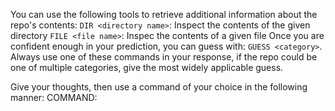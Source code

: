 You can use the following tools to retrieve additional information about the repo's contents:
`DIR <directory name>`: Inspect the contents of the given directory
`FILE <file name>`: Inspec the contents of a given file
Once you are confident enough in your prediction, you can guess with:
`GUESS <category>`.
Always use one of these commands in your response, if the repo could be one of multiple categories, give the most widely applicable guess.

Give your thoughts, then use a command of your choice in the following manner:
COMMAND: <cmd> <arg>